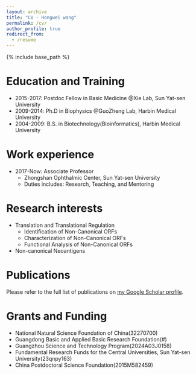 ```yaml
---
layout: archive
title: "CV - Hongwei wang"
permalink: /cv/
author_profile: true
redirect_from:
  - /resume
---
```


{% include base_path %}

Education and Training
======
* 2015-2017: Postdoc Fellow in Basic Medicine @Xie Lab, Sun Yat-sen University
* 2009-2014: Ph.D in Biophysics @GuoZheng Lab, Harbin Medical University
* 2004-2009: B.S. in Biotechnology(Bioinformatics), Harbin Medical University

Work experience
======
* 2017-Now: Associate Professor
  * Zhongshan Ophthalmic Center, Sun Yat-sen University
  * Duties includes: Research, Teaching, and Mentoring
  
Research interests
======
* Translation and Translational Regulation
  * Identification of Non-Canonical ORFs
  * Characterization of Non-Canonical ORFs
  * Functional Analysis of Non-Canonical ORFs
* Non-canonical Neoantigens

Publications
======
Please refer to the full list of publications on <a href="{{site.author.googlescholar}}">my Google Scholar profile</a>.

Grants and Funding
======
* National Natural Science Foundation of China(32270700)
* Guangdong Basic and Applied Basic Research Foundation(#)
* Guangzhou Science and Technology Program(2024A03J0158)
* Fundamental Research Funds for the Central Universities, Sun Yat-sen University(23qnpy163)
* China Postdoctoral Science Foundation(2015M582459)

